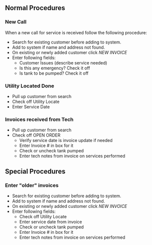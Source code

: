 ## Normal Procedures

### New Call
When a new call for service is received follow the following procedure:
* Search for existing customer before adding to system.
* Add to system if name and address not found.
* On existing or newly added customer click _NEW INVOICE_
* Enter following fields:
    * Customer Issues (describe service needed)
    * Is this any emergency? Check it off
    * Is tank to be pumped? Check it off
    
### Utility Located Done
* Pull up customer from search
* Check off Utility Locate
* Enter Service Date

### Invoices received from Tech
* Pull up customer from search
* Check off OPEN ORDER
    * Verify service date is invoice update if needed
    * Enter Invoice # in box for it 
    * Check or uncheck tank pumped
    * Enter tech notes from invoice on services performed
    
## Special Procedures
    
### Enter "older" invoices
* Search for existing customer before adding to system.
* Add to system if name and address not found.
* On existing or newly added customer click _NEW INVOICE_
* Enter following fields:
    * Check off Utility Locate
    * Enter service date from invoice
    * Check or uncheck tank pumped
    * Enter Invoice # in box for it 
    * Enter tech notes from invoice on services performed
